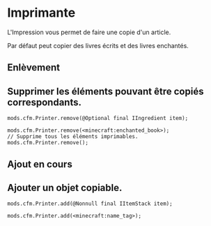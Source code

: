 # Imprimante

L'Impression vous permet de faire une copie d'un article.

Par défaut peut copier des livres écrits et des livres enchantés.

## Enlèvement

## Supprimer les éléments pouvant être copiés correspondants.

```zenscript
mods.cfm.Printer.remove(@Optional final IIngredient item);

mods.cfm.Printer.remove(<minecraft:enchanted_book>);
// Supprime tous les éléments imprimables.
mods.cfm.Printer.remove();
```

## Ajout en cours

## Ajouter un objet copiable.

```zenscript
mods.cfm.Printer.add(@Nonnull final IItemStack item);

mods.cfm.Printer.add(<minecraft:name_tag>);
```